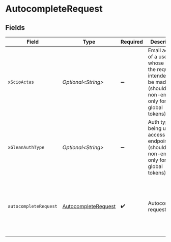 # AutocompleteRequest


## Fields

| Field                                                                                                                    | Type                                                                                                                     | Required                                                                                                                 | Description                                                                                                              | Example                                                                                                                  |
| ------------------------------------------------------------------------------------------------------------------------ | ------------------------------------------------------------------------------------------------------------------------ | ------------------------------------------------------------------------------------------------------------------------ | ------------------------------------------------------------------------------------------------------------------------ | ------------------------------------------------------------------------------------------------------------------------ |
| `xScioActas`                                                                                                             | *Optional\<String>*                                                                                                      | :heavy_minus_sign:                                                                                                       | Email address of a user on whose behalf the request is intended to be made (should be non-empty only for global tokens). |                                                                                                                          |
| `xGleanAuthType`                                                                                                         | *Optional\<String>*                                                                                                      | :heavy_minus_sign:                                                                                                       | Auth type being used to access the endpoint (should be non-empty only for global tokens).                                |                                                                                                                          |
| `autocompleteRequest`                                                                                                    | [AutocompleteRequest](../../models/components/AutocompleteRequest.md)                                                    | :heavy_check_mark:                                                                                                       | Autocomplete request                                                                                                     | {<br/>"trackingToken": "trackingToken",<br/>"query": "what is a que",<br/>"datasource": "GDRIVE",<br/>"resultSize": 10<br/>} |
